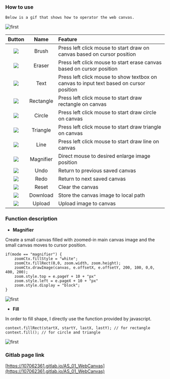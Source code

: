 ### How to use 

    Below is a gif that shows how to operator the web canvas.
![first](https://gitlab.com/107062361/AS_01_WebCanvas/-/raw/master/readme%20image/assignment01.gif)

| **Button** | **Name** | **Feature** |
| :----: | :-------: | :-------
|![](https://gitlab.com/107062361/AS_01_WebCanvas/-/raw/master/readme%20image/brush.png)|Brush| Press left click mouse to start draw on canvas based on cursor position|
|![](https://gitlab.com/107062361/AS_01_WebCanvas/-/raw/master/readme%20image/eraser.png)|Eraser| Press left click mouse to start erase canvas based on cursor position | 
|![](https://gitlab.com/107062361/AS_01_WebCanvas/-/raw/master/readme%20image/text.png)|Text| Press left click mouse to show textbox on canvas to input text based on cursor position
|![](https://gitlab.com/107062361/AS_01_WebCanvas/-/raw/master/readme%20image/rectangle.png)|Rectangle| Press left click mouse to start draw rectangle on canvas
|![](https://gitlab.com/107062361/AS_01_WebCanvas/-/raw/master/readme%20image/circle.png)|Circle| Press left click mouse to start draw circle on canvas   |
|![](https://gitlab.com/107062361/AS_01_WebCanvas/-/raw/master/readme%20image/triangle.png)|Triangle| Press left click mouse to start draw triangle on canvas       |
|![](https://gitlab.com/107062361/AS_01_WebCanvas/-/raw/master/readme%20image/line.png)|Line| Press left click mouse to start draw line on canvas       |
|![](https://gitlab.com/107062361/AS_01_WebCanvas/-/raw/master/readme%20image/magnifier.png)|Magnifier| Direct mouse to desired enlarge image position |
|![](https://gitlab.com/107062361/AS_01_WebCanvas/-/raw/master/readme%20image/undo.png)|Undo| Return to previous saved canvas |
|![](https://gitlab.com/107062361/AS_01_WebCanvas/-/raw/master/readme%20image/redo.png)|Redo| Return to next saved canvas       |
|![](https://gitlab.com/107062361/AS_01_WebCanvas/-/raw/master/readme%20image/reset.png)|Reset| Clear the canvas       |
|![](https://gitlab.com/107062361/AS_01_WebCanvas/-/raw/master/readme%20image/download.png)|Download| Store the canvas image to local path      |
|![](https://gitlab.com/107062361/AS_01_WebCanvas/-/raw/master/readme%20image/upload.png)|Upload| Upload image to canvas       |
        


### Function description

* **Magnifier** <br>

Create a small canvas filled with zoomed-in main canvas image and the small canvas moves to cursor position. <br>

    if(mode == "magnifier") {
        zoomCtx.fillStyle = "white";
        zoomCtx.fillRect(0,0, zoom.width, zoom.height);
        zoomCtx.drawImage(canvas, e.offsetX, e.offsetY, 200, 100, 0,0, 400, 200);
        zoom.style.top = e.pageY + 10 + "px"
        zoom.style.left = e.pageX + 10 + "px"
        zoom.style.display = "block";
    }
    
![first](https://gitlab.com/107062361/AS_01_WebCanvas/-/raw/master/readme%20image/magnifier.gif)

* **Fill** <br>

In order to fill shape, I directly use the function provided by javascript.

    context.fillRect(startX, startY, lastX, lastY); // for rectangle
    context.fill(); // for circle and triangle

![first](https://gitlab.com/107062361/AS_01_WebCanvas/-/raw/master/readme%20image/fill.gif)

### Gitlab page link

[https://107062361.gitlab.io/AS_01_WebCanvas](https://107062361.gitlab.io/AS_01_WebCanvas)
